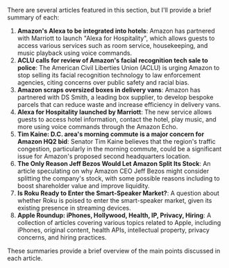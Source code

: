 There are several articles featured in this section, but I'll provide a brief summary of each:

1. **Amazon's Alexa to be integrated into hotels**: Amazon has partnered with Marriott to launch "Alexa for Hospitality", which allows guests to access various services such as room service, housekeeping, and music playback using voice commands.
2. **ACLU calls for review of Amazon's facial recognition tech sale to police**: The American Civil Liberties Union (ACLU) is urging Amazon to stop selling its facial recognition technology to law enforcement agencies, citing concerns over public safety and racial bias.
3. **Amazon scraps oversized boxes in delivery vans**: Amazon has partnered with DS Smith, a leading box supplier, to develop bespoke parcels that can reduce waste and increase efficiency in delivery vans.
4. **Alexa for Hospitality launched by Marriott**: The new service allows guests to access hotel information, contact the hotel, play music, and more using voice commands through the Amazon Echo.
5. **Tim Kaine: D.C. area's morning commute is a major concern for Amazon HQ2 bid**: Senator Tim Kaine believes that the region's traffic congestion, particularly in the morning commute, could be a significant issue for Amazon's proposed second headquarters location.
6. **The Only Reason Jeff Bezos Would Let Amazon Split Its Stock**: An article speculating on why Amazon CEO Jeff Bezos might consider splitting the company's stock, with some possible reasons including to boost shareholder value and improve liquidity.
7. **Is Roku Ready to Enter the Smart-Speaker Market?**: A question about whether Roku is poised to enter the smart-speaker market, given its existing presence in streaming devices.
8. **Apple Roundup: iPhones, Hollywood, Health, IP, Privacy, Hiring**: A collection of articles covering various topics related to Apple, including iPhones, original content, health APIs, intellectual property, privacy concerns, and hiring practices.

These summaries provide a brief overview of the main points discussed in each article.